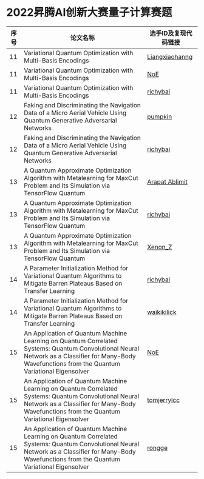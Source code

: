 # 2022昇腾AI创新大赛量子计算赛题

| 序号 | 论文名称 | 选手ID及复现代码链接 |
| -- | -- | -- | 
| 11 | Variational Quantum Optimization with Multi-Basis Encodings | [Liangxiaohanng](https://gitee.com/mindspore/mindquantum/tree/research/paper_recurrence/2022/11_%20xhliang05) |
| 11 | Variational Quantum Optimization with Multi-Basis Encodings | [NoE](https://gitee.com/mindspore/mindquantum/tree/research/paper_recurrence/2022/11_hw58695368) |
| 11 | Variational Quantum Optimization with Multi-Basis Encodings | [richybai](https://gitee.com/mindspore/mindquantum/tree/research/paper_recurrence/2022/11_richybai) |
| 12 | Faking and Discriminating the Navigation Data of a Micro Aerial Vehicle Using Quantum Generative Adversarial Networks | [pumpkin](https://gitee.com/mindspore/mindquantum/tree/research/paper_recurrence/2022/12_chzh32) |
| 12 | Faking and Discriminating the Navigation Data of a Micro Aerial Vehicle Using Quantum Generative Adversarial Networks | [richybai](https://gitee.com/mindspore/mindquantum/tree/research/paper_recurrence/2022/12_richybai) |
| 13 | A Quantum Approximate Optimization Algorithm with Metalearning for MaxCut Problem and Its Simulation via TensorFlow Quantum | [Arapat Ablimit](https://gitee.com/mindspore/mindquantum/tree/research/paper_recurrence/2022/13_arapat) |
| 13 | A Quantum Approximate Optimization Algorithm with Metalearning for MaxCut Problem and Its Simulation via TensorFlow Quantum | [richybai](https://gitee.com/mindspore/mindquantum/tree/research/paper_recurrence/2022/13_richybai) |
| 13 | A Quantum Approximate Optimization Algorithm with Metalearning for MaxCut Problem and Its Simulation via TensorFlow Quantum | [Xenon_Z](https://gitee.com/mindspore/mindquantum/tree/research/paper_recurrence/2022/13_xianhe_hw_008617620895776_01) |
| 14 | A Parameter Initialization Method for Variational Quantum Algorithms to Mitigate Barren Plateaus Based on Transfer Learning | [richybai](https://gitee.com/mindspore/mindquantum/tree/research/paper_recurrence/2022/14_richybai) |
| 14 | A Parameter Initialization Method for Variational Quantum Algorithms to Mitigate Barren Plateaus Based on Transfer Learning | [waikikilick](https://gitee.com/mindspore/mindquantum/tree/research/paper_recurrence/2022/14_waikikilick) |
| 15 | An Application of Quantum Machine Learning on Quantum Correlated Systems: Quantum Convolutional Neural Network as a Classifier for Many-Body Wavefunctions from the Quantum Variational Eigensolver | [NoE](https://gitee.com/mindspore/mindquantum/tree/research/paper_recurrence/2022/15_hw58695368) |
| 15 | An Application of Quantum Machine Learning on Quantum Correlated Systems: Quantum Convolutional Neural Network as a Classifier for Many-Body Wavefunctions from the Quantum Variational Eigensolver | [tomjerrylcc](https://gitee.com/mindspore/mindquantum/tree/research/paper_recurrence/2022/15_hw_008617852167951_01) |
| 15 | An Application of Quantum Machine Learning on Quantum Correlated Systems: Quantum Convolutional Neural Network as a Classifier for Many-Body Wavefunctions from the Quantum Variational Eigensolver | [rongge](https://gitee.com/mindspore/mindquantum/tree/research/paper_recurrence/2022/15_durga) |